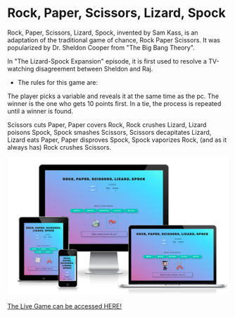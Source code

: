 # Rock, Paper, Scissors, Lizard, Spock

Rock, Paper, Scissors, Lizard, Spock, invented by Sam Kass, is an adaptation of the traditional game of chance, Rock Paper Scissors. It was popularized by Dr. Sheldon Cooper from "The Big Bang Theory".

In "The Lizard-Spock Expansion" episode, it is first used to resolve a TV-watching disagreement between Sheldon and Raj.

- The rules for this game are:

The player picks a variable and reveals it at the same time as the pc. The winner is the one who gets 10 points first. In a tie, the process is repeated until a winner is found.

Scissors cuts Paper, Paper covers Rock, Rock crushes Lizard, Lizard poisons Spock, Spock smashes Scissors, Scissors decapitates Lizard, Lizard eats Paper, Paper disproves Spock, Spock vaporizes Rock, (and as it always has) Rock crushes Scissors.

![Responsive web image](assets/docs/testing/amiresponsive.PNG)

[The Live Game can be accessed HERE!](https://carmencantudo.github.io/rock-paper-scissors-lizard-spock/)

